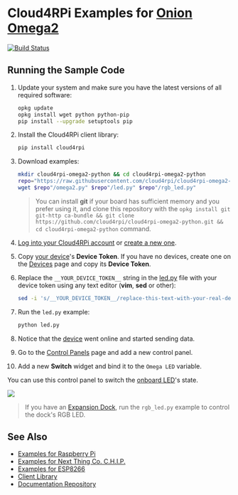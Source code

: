 Cloud4RPi Examples for [Onion Omega2](https://onion.io/omega2/)
=========================================================================================================================

[![Build Status](https://travis-ci.org/cloud4rpi/cloud4rpi-omega2-python.svg?branch=master)](https://travis-ci.org/cloud4rpi/cloud4rpi-omega2-python)

## Running the Sample Code

1. Update your system and make sure you have the latest versions of all required software:
    ```sh
    opkg update
    opkg install wget python python-pip
    pip install --upgrade setuptools pip
    ```
2. Install the Cloud4RPi client library:
    ```sh
    pip install cloud4rpi
    ```
3. Download examples:
    ```sh
    mkdir cloud4rpi-omega2-python && cd cloud4rpi-omega2-python
    repo="https://raw.githubusercontent.com/cloud4rpi/cloud4rpi-omega2-python/master"
    wget $repo"/omega2.py" $repo"/led.py" $repo"/rgb_led.py"
    ```

    > You can install **git** if your board has sufficient memory and you prefer using it, and clone this repository with the `opkg install git git-http ca-bundle && git clone https://github.com/cloud4rpi/cloud4rpi-omega2-python.git && cd cloud4rpi-omega2-python` command.

4. [Log into your Cloud4RPi account](https://cloud4rpi.io/signin) or [create a new one](https://cloud4rpi.io/register).
5. Copy [your device](https://cloud4rpi.io/devices)'s **Device Token**. If you have no devices, create one on the [Devices](https://cloud4rpi.io/devices) page and copy its **Device Token**.
6. Replace the `__YOUR_DEVICE_TOKEN__` string in the [led.py](https://github.com/cloud4rpi/cloud4rpi-omega2-python/blob/master/led.py) file with your device token using any text editor (**vim**, **sed** or other):
    ```sh
    sed -i 's/__YOUR_DEVICE_TOKEN__/replace-this-text-with-your-real-device-token/' led.py
    ```
7. Run the `led.py` example:
    ```sh
    python led.py
    ```
8. Notice that the [device](https://cloud4rpi.io/devices) went online and started sending data.
9. Go to the [Control Panels](https://cloud4rpi.io/control-panels/) page and add a new control panel.
10. Add a new **Switch** widget and bind it to the `Omega LED` variable.

You can use this control panel to switch the [onboard LED](https://docs.onion.io/omega2-docs/the-omega-led.html)'s state.

![](https://github.com/cloud4rpi/docs/raw/master/example-img/omega_led.png)

> If you have an [Expansion Dock](https://docs.onion.io/omega2-docs/expansion-dock.html), run the `rgb_led.py` example to control the dock's RGB LED.

## See Also

* [Examples for Raspberry Pi](https://github.com/cloud4rpi/cloud4rpi-raspberrypi-python)
* [Examples for Next Thing Co. C.H.I.P.](https://github.com/cloud4rpi/cloud4rpi-chip-python)
* [Examples for ESP8266](https://github.com/cloud4rpi/cloud4rpi-esp8266-micropython)
* [Client Library](https://github.com/cloud4rpi/cloud4rpi)
* [Documentation Repository](https://github.com/cloud4rpi/docs)
